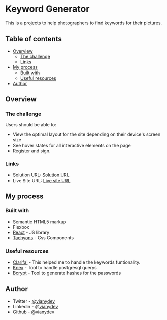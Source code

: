 # Keyword Generator

This is a projects to help photographers to find keywords for their pictures.

<!-- ![Design preview for the project](./design/desktop-preview.jpg) -->

## Table of contents

- [Overview](#overview)
  - [The challenge](#the-challenge)
  - [Links](#links)
- [My process](#my-process)
  - [Built with](#built-with)
  - [Useful resources](#useful-resources)
- [Author](#author)

## Overview

### The challenge

Users should be able to:

- View the optimal layout for the site depending on their device's screen size
- See hover states for all interactive elements on the page
- Register and sign.

### Links

- Solution URL: [Solution URL](https://github.com/vianydev/keyword-generator)
- Live Site URL: [Live site URL](https://vianydev.github.io/keyword-generator/)

## My process

### Built with

- Semantic HTML5 markup
- Flexbox
- [React](https://reactjs.org/) - JS library
- [Tachyons](https://tachyons.io/) - Css Components

### Useful resources

- [Clarifai](https://www.clarifai.com/) - This helped me to handle the keywords funtionality.
- [Knex](https://knexjs.org/) - Tool to handle postgresql querys
- [Bcrypt](https://www.npmjs.com/package/bcrypt-nodejs) - Tool to generate hashes for the passwords

## Author

- Twitter - [@vianydev](https://www.twitter.com/vianydev)
- Linkedin - [@vianydev](https://www.linkedin.com/in/vianydev/)
- Github - [@vianydev](https://github.com/vianydev)
